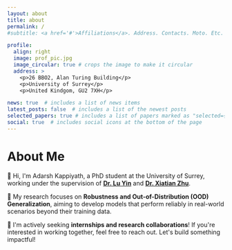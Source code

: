 ```yaml
---
layout: about
title: about
permalink: /
#subtitle: <a href='#'>Affiliations</a>. Address. Contacts. Moto. Etc.

profile:
  align: right
  image: prof_pic.jpg
  image_circular: true # crops the image to make it circular
  address: >
    <p>26 BBO2, Alan Turing Building</p>
    <p>University of Surrey</p>
    <p>United Kindgom, GU2 7XH</p>

news: true  # includes a list of news items
latest_posts: false  # includes a list of the newest posts
selected_papers: true # includes a list of papers marked as "selected={true}"
social: true  # includes social icons at the bottom of the page
---
```


# About Me

👋 Hi, I'm Adarsh Kappiyath, a PhD student at the University of Surrey, working under the supervision of **[Dr. Lu Yin](https://luuyin.com/)** and **[Dr. Xiatian Zhu](https://surrey-uplab.github.io/)**.  

🔬 My research focuses on **Robustness and Out-of-Distribution (OOD) Generalization**, aiming to develop models that perform reliably in real-world scenarios beyond their training data.  

🚀 I'm actively seeking **internships and research collaborations**! If you're interested in working together, feel free to reach out. Let's build something impactful!  


